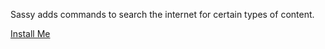 Sassy adds commands to search the internet for certain types of content.

[Install Me](https://hipchat.com/addons/install?url=https://ac-koa-hipchat-sassy.herokuapp.com/addon/capabilities)